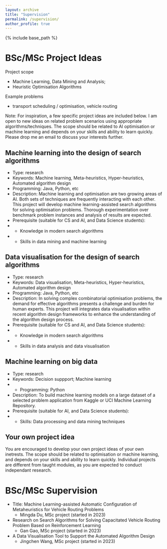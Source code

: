 ```yaml
---
layout: archive
title: "Supervision"
permalink: /supervision/
author_profile: true
---
```


{% include base_path %}

BSc/MSc Project Ideas
====

Project scope
- Machine Learning, Data Mining and Analysis; 
- Heuristic Optimisation Algorithms

Example problems
- transport scheduling / optimisation, vehicle routing

Note: For inspiration, a few specific project ideas are included below. I am open to new ideas on related problem scenarios using appropriate algorithms/techniques. The scope should be related to AI optimisation or machine learning and depends on your skills and ability to learn quickly. Please drop me an email to discuss your interests further.

Machine learning into the design of search algorithms
----
- Type: research
- Keywords: Machine learning, Meta-heuristics, Hyper-heuristics, Automated algorithm design
- Programming: Java, Python, etc
- Description: Machine learning and optimisation are two growing areas of AI. Both sets of techniques are frequently interacting with each other. This project will develop machine learning-assisted search algorithms for solving optimisation problems. Thorough experimentation over benchmark problem instances and analysis of results are expected.
- Prerequisite (suitable for CS and AI, and Data Science students):
- - Knowledge in modern search algorithms
- - Skills in data mining and machine learning

Data visualisation for the design of search algorithms
----
- Type: research
- Keywords: Data visualisation, Meta-heuristics, Hyper-heuristics, Automated algorithm design
- Programming: Java, Python, etc
- Description: In solving complex combinatorial optimisation problems, the demand for effective algorithms presents a challenge and burden for human experts. This project will integrates data visualisation within recent algorithm design frameworks to enhance the understanding of the algorithm design process.
- Prerequisite (suitable for CS and AI, and Data Science students):
- - Knowledge in modern search algorithms
- - Skills in data analysis and data visualisation

Machine learning on big data
----
- Type: research
- Keywords: Decision suppport; Machine learning
- - Programming: Python
- Description: To build machine learning models on a large dataset of a selected problem application from Kaggle or UCI Machine Learning Repository.
- Prerequisite (suitable for AI, and Data Science students):
- - Skills: Data processing and data mining techniques

Your own project idea
----
You are encouraged to develop your own project ideas of your own inetrests. The scope should be related to optimisation or machine learning, and depends on your skills and ability to learn quickly. Individual projects are different from taught modules, as you are expected to conduct independant research.

BSc/MSc Supervision 
====
- Title: Machine Learning-assisted Automatic Configuration of Metaheuristics for Vehicle Routing Problems
  - Mingda Du, MSc project (started in 2023)
- Research on Search Algorithms for Solving Capacitated Vehicle Routing Problem Based on Reinforcement Learning
  - Gan Gao, MSc project (started in 2023)
- A Data Visualisation Tool to Support the Automated Algorithm Design
  - Jingchen Wang, MSc project (started in 2023)

<!--
{% for post in site.teaching reversed %}
  {% include archive-single.html %}
{% endfor %}-->